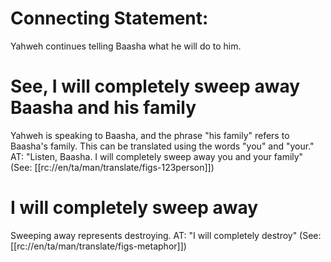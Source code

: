 # Connecting Statement:

Yahweh continues telling Baasha what he will do to him.

# See, I will completely sweep away Baasha and his family

Yahweh is speaking to Baasha, and the phrase "his family" refers to Baasha's family. This can be translated using the words "you" and "your." AT: "Listen, Baasha. I will completely sweep away you and your family" (See: [[rc://en/ta/man/translate/figs-123person]])

# I will completely sweep away

Sweeping away represents destroying. AT: "I will completely destroy" (See: [[rc://en/ta/man/translate/figs-metaphor]])

